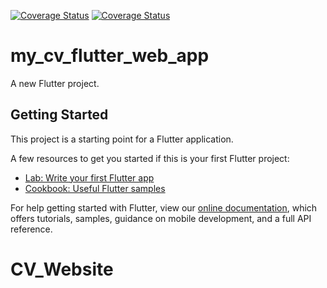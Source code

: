 [![Coverage Status](https://coveralls.io/repos/github/MayuriXx/CV_Website/badge.svg?t=lUuLgm)](https://coveralls.io/github/MayuriXx/CV_Website) [![Coverage Status](https://coveralls.io/repos/github/MayuriXx/CV_Website/badge.svg?t=lUuLgm)](https://coveralls.io/github/MayuriXx/CV_Website)

# my_cv_flutter_web_app

A new Flutter project.

## Getting Started

This project is a starting point for a Flutter application.

A few resources to get you started if this is your first Flutter project:

- [Lab: Write your first Flutter app](https://flutter.dev/docs/get-started/codelab)
- [Cookbook: Useful Flutter samples](https://flutter.dev/docs/cookbook)

For help getting started with Flutter, view our
[online documentation](https://flutter.dev/docs), which offers tutorials,
samples, guidance on mobile development, and a full API reference.
# CV_Website
